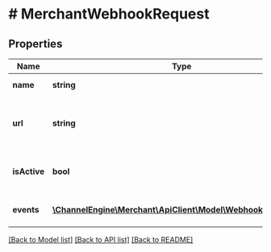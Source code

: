 # # MerchantWebhookRequest

## Properties

Name | Type | Description | Notes
------------ | ------------- | ------------- | -------------
**name** | **string** | The unique name of a webhook. |
**url** | **string** | The callback URL used by a webhook. E.g.: https://test-store.com/callback. |
**isActive** | **bool** | Determines if a webhook is active, and callbacks should proceed. | [optional]
**events** | [**\ChannelEngine\Merchant\ApiClient\Model\WebhookEventType[]**](WebhookEventType.md) | The events supported by the webhook. |

[[Back to Model list]](../../README.md#models) [[Back to API list]](../../README.md#endpoints) [[Back to README]](../../README.md)
